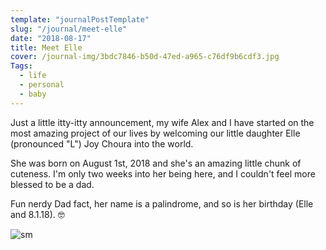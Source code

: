 ```yaml
---
template: "journalPostTemplate"
slug: "/journal/meet-elle"
date: "2018-08-17"
title: Meet Elle
cover: /journal-img/3bdc7846-b50d-47ed-a965-c76df9b6cdf3.jpg
Tags:
  - life
  - personal
  - baby
---
```


Just a little itty-itty announcement, my wife Alex and I have started on the most amazing project of our lives by welcoming our little daughter Elle (pronounced "L") Joy Choura into the world.

She was born on August 1st, 2018 and she's an amazing little chunk of cuteness. I'm only two weeks into her being here, and I couldn't feel more blessed to be a dad.

Fun nerdy Dad fact, her name is a palindrome, and so is her birthday (Elle and 8.1.18). 🤓

![sm](/journal-img/97a80930-f631-485f-828f-5b48f20d7150-animation.gif)
